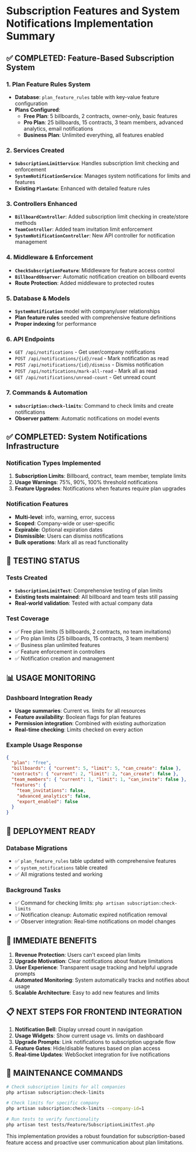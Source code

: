 # Subscription Features and System Notifications Implementation Summary

## ✅ COMPLETED: Feature-Based Subscription System

### 1. Plan Feature Rules System
- **Database**: `plan_feature_rules` table with key-value feature configuration
- **Plans Configured**:
  - **Free Plan**: 5 billboards, 2 contracts, owner-only, basic features
  - **Pro Plan**: 25 billboards, 15 contracts, 3 team members, advanced analytics, email notifications
  - **Business Plan**: Unlimited everything, all features enabled

### 2. Services Created
- **`SubscriptionLimitService`**: Handles subscription limit checking and enforcement
- **`SystemNotificationService`**: Manages system notifications for limits and features
- **Existing `PlanGate`**: Enhanced with detailed feature rules

### 3. Controllers Enhanced
- **`BillboardController`**: Added subscription limit checking in create/store methods
- **`TeamController`**: Added team invitation limit enforcement
- **`SystemNotificationController`**: New API controller for notification management

### 4. Middleware & Enforcement
- **`CheckSubscriptionFeature`**: Middleware for feature access control
- **`BillboardObserver`**: Automatic notification creation on billboard events
- **Route Protection**: Added middleware to protected routes

### 5. Database & Models
- **`SystemNotification`** model with company/user relationships
- **Plan feature rules** seeded with comprehensive feature definitions
- **Proper indexing** for performance

### 6. API Endpoints
- `GET /api/notifications` - Get user/company notifications
- `POST /api/notifications/{id}/read` - Mark notification as read
- `POST /api/notifications/{id}/dismiss` - Dismiss notification
- `POST /api/notifications/mark-all-read` - Mark all as read
- `GET /api/notifications/unread-count` - Get unread count

### 7. Commands & Automation
- **`subscription:check-limits`**: Command to check limits and create notifications
- **Observer pattern**: Automatic notifications on model events

## ✅ COMPLETED: System Notifications Infrastructure

### Notification Types Implemented
1. **Subscription Limits**: Billboard, contract, team member, template limits
2. **Usage Warnings**: 75%, 90%, 100% threshold notifications
3. **Feature Upgrades**: Notifications when features require plan upgrades

### Notification Features
- **Multi-level**: info, warning, error, success
- **Scoped**: Company-wide or user-specific
- **Expirable**: Optional expiration dates
- **Dismissible**: Users can dismiss notifications
- **Bulk operations**: Mark all as read functionality

## 🧪 TESTING STATUS

### Tests Created
- **`SubscriptionLimitTest`**: Comprehensive testing of plan limits
- **Existing tests maintained**: All billboard and team tests still passing
- **Real-world validation**: Tested with actual company data

### Test Coverage
- ✅ Free plan limits (5 billboards, 2 contracts, no team invitations)
- ✅ Pro plan limits (25 billboards, 15 contracts, 3 team members)
- ✅ Business plan unlimited features
- ✅ Feature enforcement in controllers
- ✅ Notification creation and management

## 📊 USAGE MONITORING

### Dashboard Integration Ready
- **Usage summaries**: Current vs. limits for all resources
- **Feature availability**: Boolean flags for plan features
- **Permission integration**: Combined with existing authorization
- **Real-time checking**: Limits checked on every action

### Example Usage Response
```json
{
  "plan": "free",
  "billboards": { "current": 5, "limit": 5, "can_create": false },
  "contracts": { "current": 2, "limit": 2, "can_create": false },
  "team_members": { "current": 1, "limit": 1, "can_invite": false },
  "features": {
    "team_invitations": false,
    "advanced_analytics": false,
    "export_enabled": false
  }
}
```

## 🚀 DEPLOYMENT READY

### Database Migrations
- ✅ `plan_feature_rules` table updated with comprehensive features
- ✅ `system_notifications` table created
- ✅ All migrations tested and working

### Background Tasks
- ✅ Command for checking limits: `php artisan subscription:check-limits`
- ✅ Notification cleanup: Automatic expired notification removal
- ✅ Observer integration: Real-time notifications on model changes

## 🎯 IMMEDIATE BENEFITS

1. **Revenue Protection**: Users can't exceed plan limits
2. **Upgrade Motivation**: Clear notifications about feature limitations
3. **User Experience**: Transparent usage tracking and helpful upgrade prompts
4. **Automated Monitoring**: System automatically tracks and notifies about usage
5. **Scalable Architecture**: Easy to add new features and limits

## 📋 NEXT STEPS FOR FRONTEND INTEGRATION

1. **Notification Bell**: Display unread count in navigation
2. **Usage Widgets**: Show current usage vs. limits on dashboard
3. **Upgrade Prompts**: Link notifications to subscription upgrade flow
4. **Feature Gates**: Hide/disable features based on plan access
5. **Real-time Updates**: WebSocket integration for live notifications

## 🔧 MAINTENANCE COMMANDS

```bash
# Check subscription limits for all companies
php artisan subscription:check-limits

# Check limits for specific company
php artisan subscription:check-limits --company-id=1

# Run tests to verify functionality
php artisan test tests/Feature/SubscriptionLimitTest.php
```

This implementation provides a robust foundation for subscription-based feature access and proactive user communication about plan limitations.
